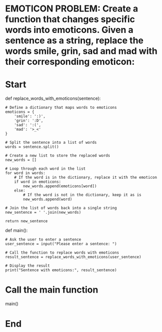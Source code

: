 # EMOTICON PROBLEM: Create a function that changes specific words into emoticons. Given a sentence as a string, replace the words smile, grin, sad and mad with their corresponding emoticon:

 
# Start


def replace_words_with_emoticons(sentence):
    
    # Define a dictionary that maps words to emoticons
    emoticons = {
        'smile': ':)',
        'grin': ':D',
        'sad': ':(',
        'mad': '>_<'
    }
    
    # Split the sentence into a list of words
    words = sentence.split()
    
    # Create a new list to store the replaced words
    new_words = []
    
    # Loop through each word in the list
    for word in words:
        # If the word is in the dictionary, replace it with the emoticon
        if word in emoticons:
            new_words.append(emoticons[word])
        else:
            # If the word is not in the dictionary, keep it as is
            new_words.append(word)
    
    # Join the list of words back into a single string
    new_sentence = ' '.join(new_words)
    
    return new_sentence

def main():
   
    # Ask the user to enter a sentence
    user_sentence = input("Please enter a sentence: ")
    
    # Call the function to replace words with emoticons
    result_sentence = replace_words_with_emoticons(user_sentence)
    
    # Display the result
    print("Sentence with emoticons:", result_sentence)

# Call the main function
main()

# End
